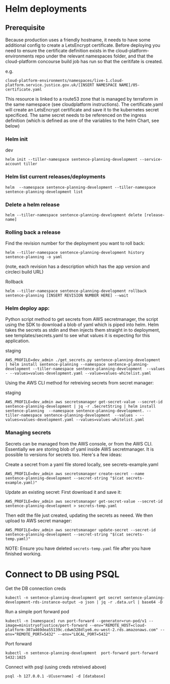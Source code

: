 # Helm deployments

## Prerequisite

Because production uses a friendly hostname, it needs to have some additional config to create a LetsEncrypt certificate.  Before deploying you need to ensure the certificate definition exists in the cloud-platform-environments repo under the relevant namespaces folder, and that the cloud-platform concourse build job has run so that the ceritifate is created.

e.g.
```
cloud-platform-environments/namespaces/live-1.cloud-platform.service.justice.gov.uk/[INSERT NAMESPACE NAME]/05-certificate.yaml
```

This resource is linked to a route53 zone that is managed by terraform in the same namespace (see cloudplatform instructions).  The certificate.yaml will create an LetsEncrypt certificate and save it to the kubernetes secret specificed.  The same secret needs to be referenced on the ingress definition (which is defined as one of the variables to the helm Chart, see below)

### Helm init

dev
```
helm init --tiller-namespace sentence-planning-development --service-account tiller
```


### Helm list current releases/deployments
```
helm  --namespace sentence-planning-development --tiller-namespace sentence-planning-development list
```

### Delete a helm release
```
helm --tiller-namespace sentence-planning-development delete [release-name]
```

### Rolling back a release
Find the revision number for the deployment you want to roll back:
```
helm --tiller-namespace sentence-planning-development history sentence-planning -o yaml
```
(note, each revision has a description which has the app version and circleci build URL)

Rollback
```
helm --tiller-namespace sentence-planning-development rollback sentence-planning [INSERT REVISION NUMBER HERE] --wait
```



### Helm deploy app:

Python script method to get secrets from AWS secretmanager, the script using the SDK to download a blob of yaml which is piped into helm.   Helm takes the secrets as stdin and then injects them straight in to deployment, see templates/secrets.yaml to see what values it is expecting for this application.

staging
```
AWS_PROFILE=dev_admin ./get_secrets.py sentence-planning-development  | helm install sentence-planning --namespace sentence-planning-development --tiller-namespace sentence-planning-development  --values - --values=values-development.yaml --value=values-whitelist.yaml
```


Using the AWS CLI method for retreiving secrets from secret manager:

staging
```
AWS_PROFILE=dev_admin aws secretsmanager get-secret-value --secret-id sentence-planning-development | jq -r .SecretString | helm install sentence-planning  --namespace sentence-planning-development. --tiller-namespace sentence-planning-development  --values - --values=values-development.yaml --values=values-whitelist.yaml
```


### Managing secrets

Secrets can be managed from the AWS console, or from the AWS CLI.  Essentially we are storing blob of yaml inside AWS secretmanager.  It is possible to versions for secrets too.  Here's a few ideas:

Create a secret from a yaml file stored locally, see secrets-example.yaml
```
AWS_PROFILE=dev_admin aws secretsmanager create-secret --name sentence-planning-development --secret-string "$(cat secrets-example.yaml)"
```

Update an existing secret:
First download it and save it:
```
AWS_PROFILE=dev_admin aws secretsmanager get-secret-value --secret-id sentence-planning-development > secrets-temp.yaml
```
Then edit the file just created,  updating the secrets as neeed.  We then upload to AWS secret manager:
```
AWS_PROFILE=dev_admin aws secretsmanager update-secret --secret-id sentence-planning-development --secret-string "$(cat secrets-temp.yaml)"
```
NOTE: Ensure you have deleted `secrets-temp.yaml` file after you have finished working. 



# Connect to DB using PSQL

Get the DB connection creds
```
kubectl -n sentence-planning-development get secret sentence-planning-development-rds-instance-output -o json | jq -r .data.url | base64 -D
```

Run a simple port forward pod
```
kubectl -n [namespace] run port-forward --generator=run-pod/v1 --image=ministryofjustice/port-forward --env="REMOTE_HOST=cloud-platform-307a469dea55139c.cdwm328dlye6.eu-west-2.rds.amazonaws.com" --env="REMOTE_PORT=5432" --env="LOCAL_PORT=5432"
```

Port forward
```
kubectl -n sentence-planning-development  port-forward port-forward 5432:1025
```

Connect with psql (using creds retreived above)
```
psql -h 127.0.0.1 -U[username] -d [database]
```

